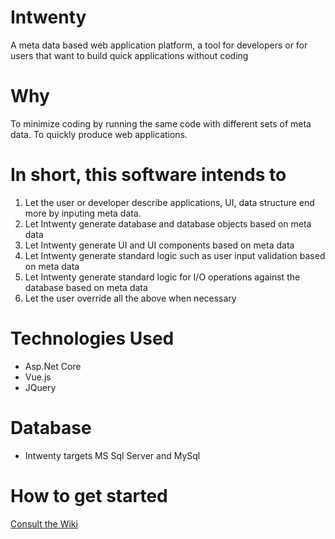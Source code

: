 # Intwenty
A meta data based web application platform, a tool for developers or for users that want to build quick applications without coding

# Why
To minimize coding by running the same code with different sets of meta data.
To quickly produce web applications.

# In short, this software intends to
1. Let the user or developer describe applications, UI, data structure end more by inputing meta data.
2. Let Intwenty generate database and database objects based on meta data
3. Let Intwenty generate UI and UI components based on meta data
4. Let Intwenty generate standard logic such as user input validation based on meta data
5. Let Intwenty generate standard logic for I/O operations against the database  based on meta data
6. Let the user override all the above when necessary

# Technologies Used
- Asp.Net Core
- Vue.js
- JQuery

# Database
- Intwenty targets MS Sql Server and MySql

# How to get started
<a href="https://github.com/Domitor/Intwenty/wiki">Consult the Wiki</a>








